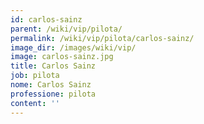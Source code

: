 ```yaml
---
id: carlos-sainz
parent: /wiki/vip/pilota/
permalink: /wiki/vip/pilota/carlos-sainz/
image_dir: /images/wiki/vip/
image: carlos-sainz.jpg
title: Carlos Sainz
job: pilota
nome: Carlos Sainz
professione: pilota
content: ''
---
```

